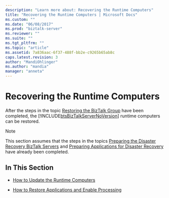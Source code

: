 ```yaml
---
description: "Learn more about: Recovering the Runtime Computers"
title: "Recovering the Runtime Computers | Microsoft Docs"
ms.custom: ""
ms.date: "06/08/2017"
ms.prod: "biztalk-server"
ms.reviewer: ""
ms.suite: ""
ms.tgt_pltfrm: ""
ms.topic: "article"
ms.assetid: 7a836aac-6f37-488f-bb2e-c9265b65ab8c
caps.latest.revision: 3
author: "MandiOhlinger"
ms.author: "mandia"
manager: "anneta"
---
```

# Recovering the Runtime Computers
After the steps in the topic [Restoring the BizTalk Group](../technical-guides/restoring-the-biztalk-group.md) have been completed, the [!INCLUDE[btsBizTalkServerNoVersion](../includes/btsbiztalkservernoversion-md.md)] runtime computers can be restored.  
  
> [!NOTE]  
>  This section assumes that the steps in the topics [Preparing the Disaster Recovery BizTalk Servers](../technical-guides/preparing-the-disaster-recovery-biztalk-servers.md) and [Preparing Applications for Disaster Recovery](../technical-guides/preparing-applications-for-disaster-recovery.md) have already been completed.  
  
## In This Section  
  
-   [How to Update the Runtime Computers](../technical-guides/how-to-update-the-runtime-computers.md)  
  
-   [How to Restore Applications and Enable Processing](../technical-guides/how-to-restore-applications-and-enable-processing.md)
